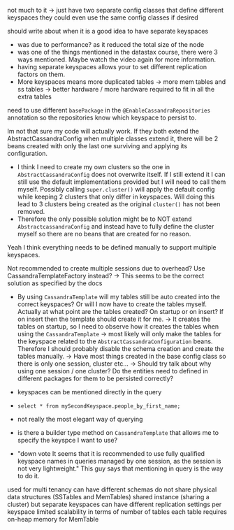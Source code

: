 not much to it -> just have two separate config classes that define different keyspaces
they could even use the same config classes if desired

should write about when it is a good idea to have separate keyspaces
- was due to performance? as it reduced the total size of the node
- was one of the things mentioned in the datastax course, there were 3 ways mentioned. Maybe watch the video again for more information.
- having separate keyspaces allows your to set different replication factors on them.
- More keyspaces means more duplicated tables -> more mem tables and ss tables -> better hardware / more hardware required to fit in all the extra tables

need to use different `basePackage` in the `@EnableCassandraRepositories` annotation so the repositories know which keyspace to persist to.

Im not that sure my code will actually work. If they both extend the AbstractCassandraConfig when multiple classes extend it, there will be 2 beans created with only the last one surviving and applying its configuration.
- I think I need to create my own clusters so the one in `AbstractCassandraConfig` does not overwrite itself. If I still extend it I can still use the default implementations provided but I will need to call them myself. Possibly calling `super.cluster()` will apply the default config while keeping 2 clusters that only differ in keyspaces. Will doing this lead to 3 clusters being created as the original `cluster()` has not been removed.
- Therefore the only possible solution might be to NOT extend `AbstractcassandraConfig` and instead have to fully define the cluster myself so there are no beans that are created for no reason.

Yeah I think everything needs to be defined manually to support multiple keyspaces.

Not recommended to create multiple sessions due to overhead? Use CassandraTemplateFactory instead? -> This seems to be the correct solution as specified by the docs
- By using `CassandraTemplate` will my tables still be auto created into the correct keyspaces? Or will I now have to create the tables myself. Actually at what point are the tables created? On startup or on insert? If on insert then the template should create it for me.
-> It creates the tables on startup, so I need to observe how it creates the tables when using the `CassandraTemplate` -> most likely will only make the tables for the keyspace related to the `AbstractCassandraConfiguration` beans. Therefore I should probably disable the schema creation and create the tables manually.
-> Have most things created in the base config class so there is only one session, cluster etc...
-> Should try talk about why using one session / one cluster?
Do the entities need to defined in different packages for them to be persisted correctly? 

- keyspaces can be mentioned directly in the query
 - `select * from mySecondKeyspace.people_by_first_name;`
 - not really the most elegant way of querying
 - is there a builder type method on `CassandraTemplate` that allows me to specify the keyspce I want to use?
 - "down vote It seems that it is recommended to use fully qualified keyspace names in queries managed by one session, as the session is not very lightweight." This guy says that mentioning in query is the way to do it.

used for multi tenancy
can have different schemas
do not share physical data structures (SSTables and MemTables)
shared instance (sharing a cluster) but separate keyspaces
can have different replication settings per keyspace
limited scalability in terms of number of tables
each table requires on-heap memory for MemTable